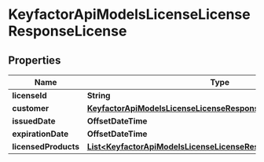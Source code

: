 

# KeyfactorApiModelsLicenseLicenseResponseLicense


## Properties

| Name | Type | Description | Notes |
|------------ | ------------- | ------------- | -------------|
|**licenseId** | **String** |  |  [optional] |
|**customer** | [**KeyfactorApiModelsLicenseLicenseResponseLicensedCustomer**](KeyfactorApiModelsLicenseLicenseResponseLicensedCustomer.md) |  |  [optional] |
|**issuedDate** | **OffsetDateTime** |  |  [optional] |
|**expirationDate** | **OffsetDateTime** |  |  [optional] |
|**licensedProducts** | [**List&lt;KeyfactorApiModelsLicenseLicenseResponseLicensedProduct&gt;**](KeyfactorApiModelsLicenseLicenseResponseLicensedProduct.md) |  |  [optional] |



